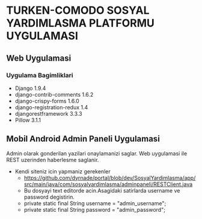 # TURKEN-COMODO SOSYAL YARDIMLASMA PLATFORMU UYGULAMASI #

## Web Uygulamasi ##
### Uygulama Bagimliklari ###

- Django 1.9.4
- django-contrib-comments 1.6.2
- django-crispy-forms 1.6.0
- django-registration-redux 1.4
- djangorestframework 3.3.3
- Pillow 3.1.1

## Mobil Android Admin Paneli Uygulamasi ##

Admin olarak gonderilan yazilari onaylamanizi saglar.
Web uygulamasi ile REST uzerinden haberlesme saglanir.

- Kendi siteniz icin yapmaniz gerekenler
  - https://github.com/dyrnade/portal/blob/dev/SosyalYardimlasma/app/src/main/java/com/sosyalyardimlasma/adminpaneli/RESTClient.java
  - Bu dosyayi text editorde acin.Asagidaki satirlarda username ve password degistirin.
  - private static final String username = "admin_username";
  - private static final String password = "admin_password";
